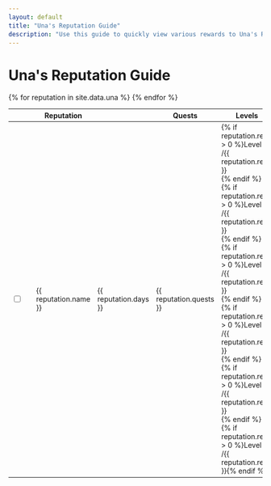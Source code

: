 ```yaml
---
layout: default
title: "Una's Reputation Guide"
description: "Use this guide to quickly view various rewards to Una's Reputation, and keep track of ones that have already been completed."
---
```


<h1>Una's Reputation Guide</h1>

<div class="progressbar-container">
  <div class="progressbar-bar"></div>
  <div class="progressbar-label"></div>
</div>
<div class = "ready"></div>

<table id="sortTable">
  <thead>
    <tr>
      <th class="no-sort"></th>
      <th class="npc-icon-column no-sort"></th>
      <th>Reputation</th>
      <th data-toggle="tooltip" data-placement="top" title="Minimum days to acquire."><i style="font-size:30px" class="las la-calendar-day"></i></th>
      <th>Quests</th>
      <th>Levels</th>
      <th>Silver</th>
      <th>Emote</th>
      <th>Potion</th>
      <th>Craft</th>
      <th>Collection</th>
      <th>Mount</th>
      <th>Card</th>
      <th>Island Token</th>
      <th>Other</th>
    </tr>
  </thead>
  <tbody>
    {% for reputation in site.data.una %}
      <tr>
        <td>
          <input type="checkbox" id="{{ reputation.id }}" class="box">
        </td>
        <td>
            <img class="islands-icon" src="/assets/img/icon/una.png" />
        </td>
        <td> 
          {{ reputation.name }}
        </td>
        <td> 
          <span data-toggle="tooltip" data-placement="top" title="Minimum days to acquire.">{{ reputation.days }}</span>
        </td>  
        <td>
          {{ reputation.quests }}
        </td>
        <td>
          {% if reputation.rep1 > 0 %}Level 1: /{{ reputation.rep1 }}<br />{% endif %}
          {% if reputation.rep2 > 0 %}Level 2: /{{ reputation.rep2 }}<br />{% endif %}
          {% if reputation.rep3 > 0 %}Level 3: /{{ reputation.rep3 }}<br />{% endif %}
          {% if reputation.rep4 > 0 %}Level 4: /{{ reputation.rep4 }}<br />{% endif %}
          {% if reputation.rep5 > 0 %}Level 5: /{{ reputation.rep5 }}<br />{% endif %}
          {% if reputation.rep6 > 0 %}Level 6: /{{ reputation.rep6 }}{% endif %}
        </td>
        <td>{% if reputation.silver > 0 %}{{ reputation.silver }} Silver{% endif %}</td>
        <td>{% if reputation.emote != nil %}<img class="lost-icon" src="/assets/img/icon/emote.png" />{{ reputation.emote }}{% endif %}</td>
        <td>{% if reputation.potion != nil %}<img class="lost-icon" src="/assets/img/icon/{{ reputation.potion }}.png" />{{ reputation.potion }}{% endif %}</td>
        <td>{% if reputation.craft != nil %}<img class="lost-icon" src="/assets/img/icon/crafting.png" />{{ reputation.craft }}{% endif %}</td>
        <td>{% if reputation.collect != nil %}{{ reputation.collect }} {% endif %}</td>
        <td>{% if reputation.mount != nil %}{{ reputation.mount }} {% endif %}</td>
        <td>{% if reputation.card != nil %}<img class="lost-icon" src="/assets/img/icon/card.png" />{{ reputation.card }} {% endif %}</td>
        <td>{% if reputation.island != nil %}<img class="lost-icon" src="/assets/img/icon/island.png" />{{ reputation.island }} {% endif %}</td>
        <td>{% if reputation.other != nil %}{{ reputation.other }} {% endif %}</td>
      </tr>
    {% endfor %}
  </tbody>
</table>
